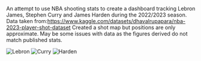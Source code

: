 An attempt to use NBA shooting stats to create a dashboard tracking Lebron James, Stephen Curry and James Harden during the 2022/2023 season. 
Data taken from:https://www.kaggle.com/datasets/dhavalrupapara/nba-2023-player-shot-dataset
Created a shot map but positions are only approximate. 
May be some issues with data as the figures derived do not match published stats.

![Lebron](https://github.com/nickaltamore/PortfolioProjects/assets/126668788/4b08aa64-8b49-402c-a965-0a2e57dcec79)
![Curry](https://github.com/nickaltamore/PortfolioProjects/assets/126668788/d29ee724-02a4-487b-ae67-f4f1d8c08025)
![Harden](https://github.com/nickaltamore/PortfolioProjects/assets/126668788/75d6c757-a58d-46b6-a610-d22561c3ee9c)
